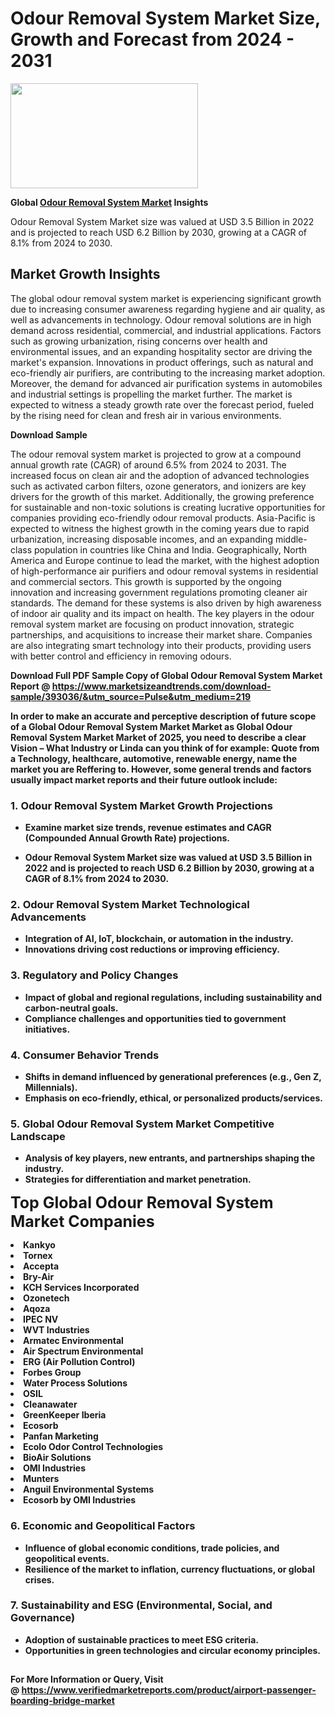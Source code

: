 <H1>Odour Removal System Market Size, Growth and Forecast from 2024 - 2031</H1><img class="aligncenter size-medium wp-image-584254" src="https://thirdeyenews.in/wp-content/uploads/2024/09/Global-Market-Research-300x168.jpeg" alt="" width="300" height="168" /><p><strong>Global&nbsp;<a href="https://www.marketsizeandtrends.com/download-sample/393036/&amp;utm_source=Pulse&amp;utm_medium=219">Odour Removal System Market</a> Insights</strong></p><p>Odour Removal System Market size was valued at USD 3.5 Billion in 2022 and is projected to reach USD 6.2 Billion by 2030, growing at a CAGR of 8.1% from 2024 to 2030.</p><p><h2>Market Growth Insights</h2> <p>The global odour removal system market is experiencing significant growth due to increasing consumer awareness regarding hygiene and air quality, as well as advancements in technology. Odour removal solutions are in high demand across residential, commercial, and industrial applications. Factors such as growing urbanization, rising concerns over health and environmental issues, and an expanding hospitality sector are driving the market's expansion. Innovations in product offerings, such as natural and eco-friendly air purifiers, are contributing to the increasing market adoption. Moreover, the demand for advanced air purification systems in automobiles and industrial settings is propelling the market further. The market is expected to witness a steady growth rate over the forecast period, fueled by the rising need for clean and fresh air in various environments.</p> <p><strong>Download Sample</strong></p> <p>The odour removal system market is projected to grow at a compound annual growth rate (CAGR) of around 6.5% from 2024 to 2031. The increased focus on clean air and the adoption of advanced technologies such as activated carbon filters, ozone generators, and ionizers are key drivers for the growth of this market. Additionally, the growing preference for sustainable and non-toxic solutions is creating lucrative opportunities for companies providing eco-friendly odour removal products. Asia-Pacific is expected to witness the highest growth in the coming years due to rapid urbanization, increasing disposable incomes, and an expanding middle-class population in countries like China and India. Geographically, North America and Europe continue to lead the market, with the highest adoption of high-performance air purifiers and odour removal systems in residential and commercial sectors. This growth is supported by the ongoing innovation and increasing government regulations promoting cleaner air standards. The demand for these systems is also driven by high awareness of indoor air quality and its impact on health. The key players in the odour removal system market are focusing on product innovation, strategic partnerships, and acquisitions to increase their market share. Companies are also integrating smart technology into their products, providing users with better control and efficiency in removing odours. <p><strong></p><p><span class=""><strong>Download Full PDF Sample Copy of Global Odour Removal System Market Report</strong> @ <a href="https://www.marketsizeandtrends.com/download-sample/393036/&amp;utm_source=Pulse&amp;utm_medium=219" target="_blank">https://www.marketsizeandtrends.com/download-sample/393036/&amp;utm_source=Pulse&amp;utm_medium=219</a></span></p><p>In order to make an accurate and perceptive description of future scope of a Global&nbsp;Odour Removal System Market Market as Global&nbsp;Odour Removal System Market Market of 2025, you need to describe a clear Vision &ndash; What Industry or Linda can you think of for example: Quote from a Technology, healthcare, automotive, renewable energy, name the market you are Reffering to. However, some general trends and factors usually impact market reports and their future outlook include:</p><h3>1.&nbsp;<strong>Odour Removal System Market Growth Projections</strong></h3><ul><li>Examine market size trends, revenue estimates and CAGR (Compounded Annual Growth Rate) projections.</li><li><p>Odour Removal System Market size was valued at USD 3.5 Billion in 2022 and is projected to reach USD 6.2 Billion by 2030, growing at a CAGR of 8.1% from 2024 to 2030.</p></li></ul><h3>2.&nbsp;<strong>Odour Removal System Market Technological Advancements</strong></h3><ul><li>Integration of AI, IoT, blockchain, or automation in the industry.</li><li>Innovations driving cost reductions or improving efficiency.</li></ul><h3>3.&nbsp;<strong>Regulatory and Policy Changes</strong></h3><ul><li>Impact of global and regional regulations, including sustainability and carbon-neutral goals.</li><li>Compliance challenges and opportunities tied to government initiatives.</li></ul><h3>4.&nbsp;<strong>Consumer Behavior Trends</strong></h3><ul><li>Shifts in demand influenced by generational preferences (e.g., Gen Z, Millennials).</li><li>Emphasis on eco-friendly, ethical, or personalized products/services.</li></ul><h3>5.&nbsp;<strong>Global Odour Removal System Market Competitive Landscape</strong></h3><ul><li>Analysis of key players, new entrants, and partnerships shaping the industry.</li><li>Strategies for differentiation and market penetration.</li></ul><p data-pm-slice="1 1 []"><span style="color: inherit; font-family: inherit; font-size: 25px;">Top Global Odour Removal System Market Companies</span></p><div class="" data-test-id=""><p><li>Kankyo</li><li> Tornex</li><li> Accepta</li><li> Bry-Air</li><li> KCH Services Incorporated</li><li> Ozonetech</li><li> Aqoza</li><li> IPEC NV</li><li> WVT Industries</li><li> Armatec Environmental</li><li> Air Spectrum Environmental</li><li> ERG (Air Pollution Control)</li><li> Forbes Group</li><li> Water Process Solutions</li><li> OSIL</li><li> Cleanawater</li><li> GreenKeeper Iberia</li><li> Ecosorb</li><li> Panfan Marketing</li><li> Ecolo Odor Control Technologies</li><li> BioAir Solutions</li><li> OMI Industries</li><li> Munters</li><li> Anguil Environmental Systems</li><li> Ecosorb by OMI Industries</li></p></div><h3>6.&nbsp;<strong>Economic and Geopolitical Factors</strong></h3><ul><li>Influence of global economic conditions, trade policies, and geopolitical events.</li><li>Resilience of the market to inflation, currency fluctuations, or global crises.</li></ul><h3>7.&nbsp;<strong>Sustainability and ESG (Environmental, Social, and Governance)</strong></h3><ul><li>Adoption of sustainable practices to meet ESG criteria.</li><li>Opportunities in green technologies and circular economy principles.</li></ul><h2><strong style="font-size: 14px;">For More Information or Query, Visit @&nbsp;</strong><a style="background-color: #ffffff; font-size: 14px;" href="https://www.marketsizeandtrends.com/report/odour-removal-system-market/" target="_blank">https://www.verifiedmarketreports.com/product/airport-passenger-boarding-bridge-market</a></h2>
